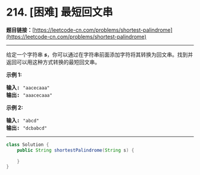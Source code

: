 # 214. [困难] 最短回文串

**题目链接：**[https://leetcode-cn.com/problems/shortest-palindrome](https://leetcode-cn.com/problems/shortest-palindrome)

---

<div class="content__1Y2H">
 <div class="notranslate">
  <p>给定一个字符串 <em><strong>s</strong></em>，你可以通过在字符串前面添加字符将其转换为回文串。找到并返回可以用这种方式转换的最短回文串。</p> 
  <p><strong>示例&nbsp;1:</strong></p> 
  <pre class="language-text"><strong>输入: </strong><code>"aacecaaa"</code>
<strong>输出:</strong> <code>"aaacecaaa"</code>
</pre> 
  <p><strong>示例 2:</strong></p> 
  <pre class="language-text"><strong>输入: </strong><code>"abcd"</code>
<strong>输出:</strong> <code>"dcbabcd"</code></pre> 
 </div>
</div>

---

```java
class Solution {
    public String shortestPalindrome(String s) {
        
    }
}
```